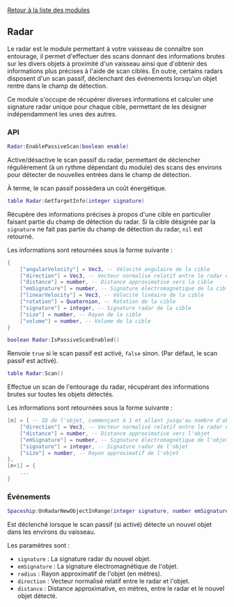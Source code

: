 [Retour à la liste des modules](README.md)

## Radar

Le radar est le module permettant à votre vaisseau de connaître son entourage, il permet d'effectuer des scans donnant des informations brutes sur les divers objets à proximité d'un vaisseau ainsi que d'obtenir des informations plus précises à l'aide de scan ciblés.
En outre, certains radars disposent d'un scan passif, déclenchant des événements lorsqu'un objet rentre dans le champ de détection.

Ce module s'occupe de récupérer diverses informations et calculer une signature radar unique pour chaque cible, permettant de les désigner indépendamment les unes des autres.

### API

```lua
Radar:EnablePassiveScan(boolean enable)
```

Active/désactive le scan passif du radar, permettant de déclencher régulièrement (à un rythme dépendant du module) des scans des environs pour détecter de nouvelles entrées dans le champ de détection.

À terme, le scan passif possèdera un coût énergétique.

```lua
table Radar:GetTargetInfo(integer signature)
```

Récupère des informations précises à propos d'une cible en particulier faisant partie du champ de détection du radar.
Si la cible désignée par la `signature` ne fait pas partie du champ de détection du radar, `nil` est retourné.

Les informations sont retournées sous la forme suivante :
```lua
{
	["angularVelocity"] = Vec3, -- Vélocité angulaire de la cible
	["direction"] = Vec3, -- Vecteur normalisé relatif entre le radar et la cible
	["distance"] = number, -- Distance approximative vers la cible
	["emSignature"] = number, -- Signature électromagnétique de la cible
	["linearVelocity"] = Vec3, -- Vélocité linéaire de la cible
	["rotation"] = Quaternion, -- Rotation de la cible
	["signature"] = integer, -- Signature radar de la cible
	["size"] = number, -- Rayon de la cible
	["volume"] = number, -- Volume de la cible
}
```

```lua
boolean Radar:IsPassiveScanEnabled()
```

Renvoie `true` si le scan passif est activé, `false` sinon. (Par défaut, le scan passif est activé).

```lua
table Radar:Scan()
```

Effectue un scan de l'entourage du radar, récupérant des informations brutes sur toutes les objets détectés.

Les informations sont retournées sous la forme suivante :
```lua
[n] = { -- ID de l'objet, commençant à 1 et allant jusqu'au nombre d'obets repérées par le radar
	["direction"] = Vec3, -- Vecteur normalisé relatif entre le radar et l'objet
	["distance"] = number, -- Distance approximative vers l'objet
	["emSignature"] = number, -- Signature électromagnétique de l'objet
	["signature"] = integer, -- Signature radar de l'objet
	["size"] = number, -- Rayon approximatif de l'objet
},
[n+1] = {
	...
}
```

### Événements

```lua
Spaceship:OnRadarNewObjectInRange(integer signature, number emSignature, number radius, Vec3 direction, number distance)
```

Est déclenché lorsque le scan passif (si activé) détecte un nouvel objet dans les environs du vaisseau.

Les paramètres sont :

- `signature` : La signature radar du nouvel objet.
- `emSignature` : La signature électromagnétique de l'objet.
- `radius` : Rayon approximatif de l'objet (en mètres).
- `direction` : Vecteur normalisé relatif entre le radar et l'objet.
- `distance` : Distance approximative, en mètres, entre le radar et le nouvel objet détecté.